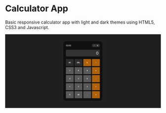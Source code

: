 # Calculator App

Basic responsive calculator app with light and dark themes using HTML5, CSS3 and Javascript.

![alt text](https://github.com/mertbag96/calculator-app/blob/main/app/assets/project.JPG)